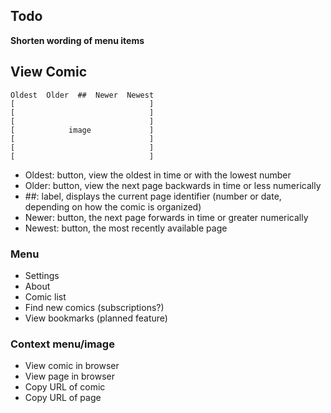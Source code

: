 ## Todo ##
**Shorten wording of menu items**

## View Comic ##
```
Oldest  Older  ##  Newer  Newest
[                              ]
[                              ]
[                              ]
[            image             ]
[                              ]
[                              ]
[                              ]
```
  * Oldest: button, view the oldest in time or with the lowest number
  * Older: button, view the next page backwards in time or less numerically
  * ##: label, displays the current page identifier (number or date, depending on how the comic is organized)
  * Newer: button, the next page forwards in time or greater numerically
  * Newest: button, the most recently available page
### Menu ###
  * Settings
  * About
  * Comic list
  * Find new comics (subscriptions?)
  * View bookmarks (planned feature)

### Context menu/image ###
  * View comic in browser
  * View page in browser
  * Copy URL of comic
  * Copy URL of page